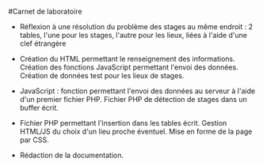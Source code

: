 ﻿#Carnet de laboratoire

+ Réflexion à une résolution du problème des stages au même endroit : 2 tables, l'une pour les stages, l'autre pour les lieux, liées à l'aide d'une clef étrangère

+ Création du HTML permettant le renseignement des informations. Création des fonctions JavaScript permettant l'envoi des données. Création de données test pour les lieux de stages.

+ JavaScript : fonction permettant l'envoi des données au serveur à l'aide d'un premier fichier PHP. Fichier PHP de détection de stages dans un buffer écrit.

+ Fichier PHP permettant l'insertion dans les tables écrit. Gestion HTML/JS du choix d'un lieu proche éventuel. Mise en forme de la page par CSS.

+ Rédaction de la documentation.